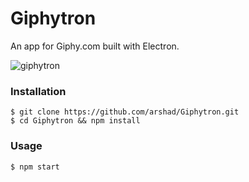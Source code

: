 # Giphytron
An app for Giphy.com built with Electron.

![giphytron](https://cloud.githubusercontent.com/assets/124599/7572234/b6a31476-f82d-11e4-8fa7-2b0c99a5616c.gif)

### Installation

```
$ git clone https://github.com/arshad/Giphytron.git
$ cd Giphytron && npm install
```

### Usage

```
$ npm start
```
